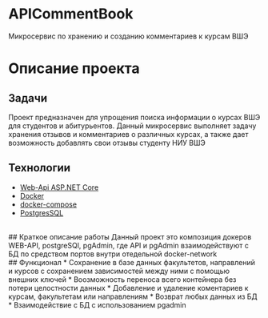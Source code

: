 # APICommentBook
Микросервис по хранению и созданию комментариев к курсам ВШЭ
<br/>
# Описание проекта

## Задачи
Проект предназначен для упрощения поиска информации о курсах ВШЭ для студентов и абитурьентов. Данный микросервис выполняет задачу хранения отзывов и комментариев о различных курсах, а также дает возможность добавлять свои отзывы студенту НИУ ВШЭ
<br/>
## Технологии
 * [Web-Api ASP.NET Core](https://docs.microsoft.com/ru-ru/aspnet/web-api/)
 * [Docker](https://www.docker.com/)
 * [docker-compose](https://docs.docker.com/compose/)
 * [PostgresSQL](https://www.postgresql.org/)
<br/>
## Краткое описание работы
Данный проект это композиция докеров WEB-API, postgreSQl, pgAdmin, где API и pgAdmin взаимодействуют с БД по средством портов внутри отедельной docker-network 
<br/>
## Функционал
 * Сохранение в базе данных факультетов, направлений и курсов с сохранением зависимостей между ними с помощью внешних ключей
 * Воозможность переноса всего контейнера без потери целостности данных
 * Добавление и удаление коментариев к курсам, факультетам или направлениям
 * Возврат любых данных из БД
 * Взаимодействие с БД с использованием pgadmin
